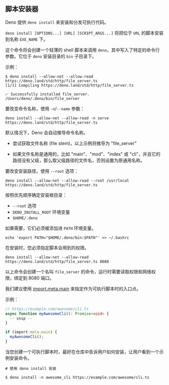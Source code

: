 ## 脚本安装器

Deno 提供 `deno install` 来安装和分发可执行代码。

`deno install [OPTIONS...] [URL] [SCRIPT_ARGS...]` 将把位于 `URL` 的脚本安装到名称 `EXE_NAME` 下。

这个命令将会创建一个轻薄的 shell 脚本来调用 `deno`，其中写入了特定的命令行参数。它位于 `deno` 安装目录的 `bin` 子目录下。

示例：

```shell
$ deno install --allow-net --allow-read https://deno.land/std/http/file_server.ts
[1/1] Compiling https://deno.land/std/http/file_server.ts

✅ Successfully installed file_server.
/Users/deno/.deno/bin/file_server
```

要改变命令名称，使用 `-n`/`--name` 参数：

```shell
deno install --allow-net --allow-read -n serve https://deno.land/std/http/file_server.ts
```

默认情况下，Deno 会自动推导命令名称。

- 尝试获取文件名称 (file stem)，以上示例将推导为 "file_server"

- 如果文件名称是通用的，比如 "main"、"mod"、"index" 或 "cli"，并且它的路径没有父级，那么取父级路径的文件名，否则设置为原通用名称。

要改变安装路径，使用 `--root` 选项：

```shell
deno install --allow-net --allow-read --root /usr/local https://deno.land/std/http/file_server.ts
```

按照优先顺序确定安装根目录：

- `--root` 选项
- `DENO_INSTALL_ROOT` 环境变量
- `$HOME/.deno`

如果需要，它们必须被添加进 `PATH` 环境变量。

```shell
echo 'export PATH="$HOME/.deno/bin:$PATH"' >> ~/.bashrc
```

在安装时，您必须指定脚本会用到的权限。

```shell
deno install --allow-net --allow-read https://deno.land/std/http/file_server.ts 8080
```

以上命令会创建一个名叫 `file_server` 的命令，运行时需要读取权限和网络权限，绑定到 8080 端口。

我们建议使用 [import.meta.main](../examples/testing_if_main.md) 来指定作为可执行脚本时的入口点。

示例：

<!-- dprint-ignore -->

```ts
// https://example.com/awesome/cli.ts
async function myAwesomeCli(): Promise<void> {
  -- snip --
}

if (import.meta.main) {
  myAwesomeCli();
}
```

当您创建一个可执行脚本时，最好在仓库中告诉用户如何安装，让用户看到一个示例安装命令。

```shell
# 使用 deno install 安装

$ deno install -n awesome_cli https://example.com/awesome/cli.ts
```
